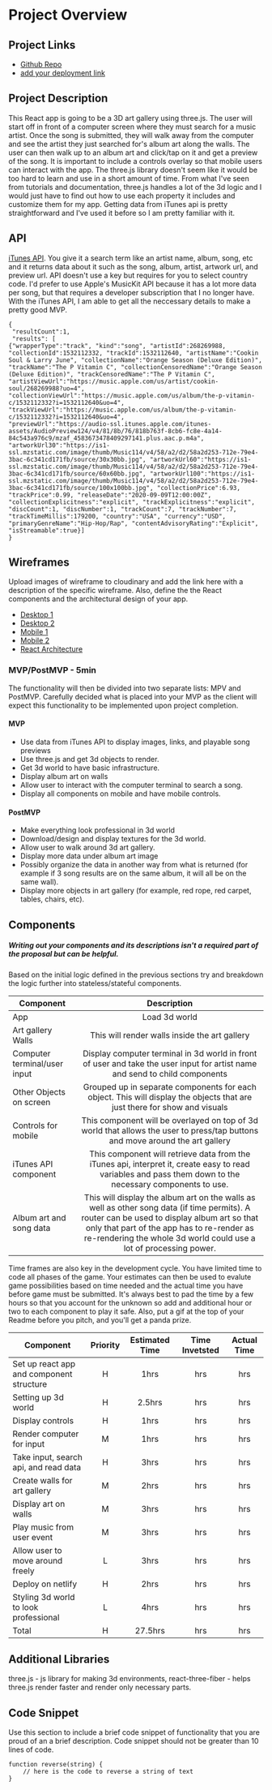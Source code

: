 # Project Overview

## Project Links

- [Github Repo](https://github.com/aeip/react-app)
- [add your deployment link]()

## Project Description
This React app is going to be a 3D art gallery using three.js. The user will start off in front of a computer screen where they must search for a music artist. Once the song is submitted, they will walk away from the computer and see the artist they just searched for's album art along the walls. The user can then walk up to an album art and click/tap on it and get a preview of the song. It is important to include a controls overlay so that mobile users can interact with the app. The three.js library doesn't seem like it would be too hard to learn and use in a short amount of time. From what I've seen from tutorials and documentation, three.js handles a lot of the 3d logic and I would just have to find out how to use each property it includes and customize them for my app. Getting data from iTunes api is pretty straightforward and I've used it before so I am pretty familiar with it. 

## API
[iTunes API](https://affiliate.itunes.apple.com/resources/documentation/itunes-store-web-service-search-api/). You give it a search term like an artist name, album, song, etc and it returns data about it such as the song, album, artist, artwork url, and preview url. API doesn't use a key but requires for you to select country code. I'd prefer to use Apple's MusicKit API because it has a lot more data per song, but that requires a developer subscription that I no longer have. With the iTunes API, I am able to get all the neccessary details to make a pretty good MVP.


```
{
 "resultCount":1,
 "results": [
{"wrapperType":"track", "kind":"song", "artistId":268269988, "collectionId":1532112332, "trackId":1532112640, "artistName":"Cookin Soul & Larry June", "collectionName":"Orange Season (Deluxe Edition)", "trackName":"The P Vitamin C", "collectionCensoredName":"Orange Season (Deluxe Edition)", "trackCensoredName":"The P Vitamin C", "artistViewUrl":"https://music.apple.com/us/artist/cookin-soul/268269988?uo=4", "collectionViewUrl":"https://music.apple.com/us/album/the-p-vitamin-c/1532112332?i=1532112640&uo=4", "trackViewUrl":"https://music.apple.com/us/album/the-p-vitamin-c/1532112332?i=1532112640&uo=4", 
"previewUrl":"https://audio-ssl.itunes.apple.com/itunes-assets/AudioPreview124/v4/81/8b/76/818b763f-8cb6-fc8e-4a14-84c543a976c9/mzaf_4583673478409297141.plus.aac.p.m4a", "artworkUrl30":"https://is1-ssl.mzstatic.com/image/thumb/Music114/v4/58/a2/d2/58a2d253-712e-79e4-3bac-6c341cd171fb/source/30x30bb.jpg", "artworkUrl60":"https://is1-ssl.mzstatic.com/image/thumb/Music114/v4/58/a2/d2/58a2d253-712e-79e4-3bac-6c341cd171fb/source/60x60bb.jpg", "artworkUrl100":"https://is1-ssl.mzstatic.com/image/thumb/Music114/v4/58/a2/d2/58a2d253-712e-79e4-3bac-6c341cd171fb/source/100x100bb.jpg", "collectionPrice":6.93, "trackPrice":0.99, "releaseDate":"2020-09-09T12:00:00Z", "collectionExplicitness":"explicit", "trackExplicitness":"explicit", "discCount":1, "discNumber":1, "trackCount":7, "trackNumber":7, "trackTimeMillis":179200, "country":"USA", "currency":"USD", "primaryGenreName":"Hip-Hop/Rap", "contentAdvisoryRating":"Explicit", "isStreamable":true}]
}

```


## Wireframes

Upload images of wireframe to cloudinary and add the link here with a description of the specific wireframe. Also, define the the React components and the architectural design of your app.

- [Desktop 1](https://res.cloudinary.com/drurxtkll/image/upload/v1601653677/Desktop_1_uspkqq.png)
- [Desktop 2](https://res.cloudinary.com/drurxtkll/image/upload/v1601653682/Desktop_2_kdfiu8.png)
- [Mobile 1](https://res.cloudinary.com/drurxtkll/image/upload/v1601653684/Mobile_1_uq6txz.png)
- [Mobile 2](https://res.cloudinary.com/drurxtkll/image/upload/v1601653688/Mobile_2_vkvb4i.png)
- [React Architecture](https://docs.google.com/drawings/d/1mdgNDYmSB9LszA4IJpxa0L8F5vB_l0iBQ3yUOeI5q-c/edit?usp=sharing)


### MVP/PostMVP - 5min

The functionality will then be divided into two separate lists: MPV and PostMVP.  Carefully decided what is placed into your MVP as the client will expect this functionality to be implemented upon project completion.  

#### MVP
- Use data from iTunes API to display images, links, and playable song previews
- Use three.js and get 3d objects to render.
- Get 3d world to have basic infrastructure. 
- Display album art on walls
- Allow user to interact with the computer terminal to search a song.
- Display all components on mobile and have mobile controls.

#### PostMVP

- Make everything look professional in 3d world
- Download/design and display textures for the 3d world.
- Allow user to walk around 3d art gallery.
- Display more data under album art image
- Possibly organize the data in another way from what is returned (for example if 3 song results are on the same album, it will all be on the same wall).
- Display more objects in art gallery (for example, red rope, red carpet, tables, chairs, etc).

## Components
##### Writing out your components and its descriptions isn't a required part of the proposal but can be helpful.

Based on the initial logic defined in the previous sections try and breakdown the logic further into stateless/stateful components. 

| Component | Description | 
| --- | :---: |  
| App | Load 3d world | 
| Art gallery Walls | This will render walls inside the art gallery | 
| Computer terminal/user input | Display computer terminal in 3d world in front of user and take the user input for artist name and send to child components| 
| Other Objects on screen | Grouped up in separate components for each object. This will display the objects that are just there for show and visuals | 
| Controls for mobile | This component will be overlayed on top of 3d world that allows the user to press/tap buttons and move around the art gallery | 
| iTunes API component | This component will retrieve data from the iTunes api, interpret it, create easy to read variables and pass them down to the necessary components to use. | 
| Album art and song data | This will display the album art on the walls as well as other song data (if time permits). A router can be used to display album art so that only that part of the app has to re-render as re-rendering the whole 3d world could use a lot of processing power. | 


Time frames are also key in the development cycle.  You have limited time to code all phases of the game.  Your estimates can then be used to evalute game possibilities based on time needed and the actual time you have before game must be submitted. It's always best to pad the time by a few hours so that you account for the unknown so add and additional hour or two to each component to play it safe. Also, put a gif at the top of your Readme before you pitch, and you'll get a panda prize.

| Component | Priority | Estimated Time | Time Invetsted | Actual Time |
| --- | :---: |  :---: | :---: | :---: |
| Set up react app and component structure | H | 1hrs| hrs | hrs |
| Setting up 3d world | H | 2.5hrs| hrs | hrs |
| Display controls | H | 1hrs| hrs | hrs |
| Render computer for input | M | 1hrs| hrs | hrs |
| Take input, search api, and read data | H | 3hrs| hrs | hrs |
| Create walls for art gallery | M | 2hrs| hrs | hrs |
| Display art on walls | M | 3hrs| hrs | hrs |
| Play music from user event | M | 3hrs| hrs | hrs |
| Allow user to move around freely | L | 3hrs| hrs | hrs |
| Deploy on netlify | H | 2hrs| hrs | hrs |
| Styling 3d world to look professional | L | 4hrs| hrs | hrs |
| Total | H | 27.5hrs| hrs | hrs |

## Additional Libraries
 three.js - js library for making 3d environments, react-three-fiber - helps three.js render faster and render only necessary parts. 

## Code Snippet

Use this section to include a brief code snippet of functionality that you are proud of an a brief description.  Code snippet should not be greater than 10 lines of code. 

```
function reverse(string) {
	// here is the code to reverse a string of text
}
```

